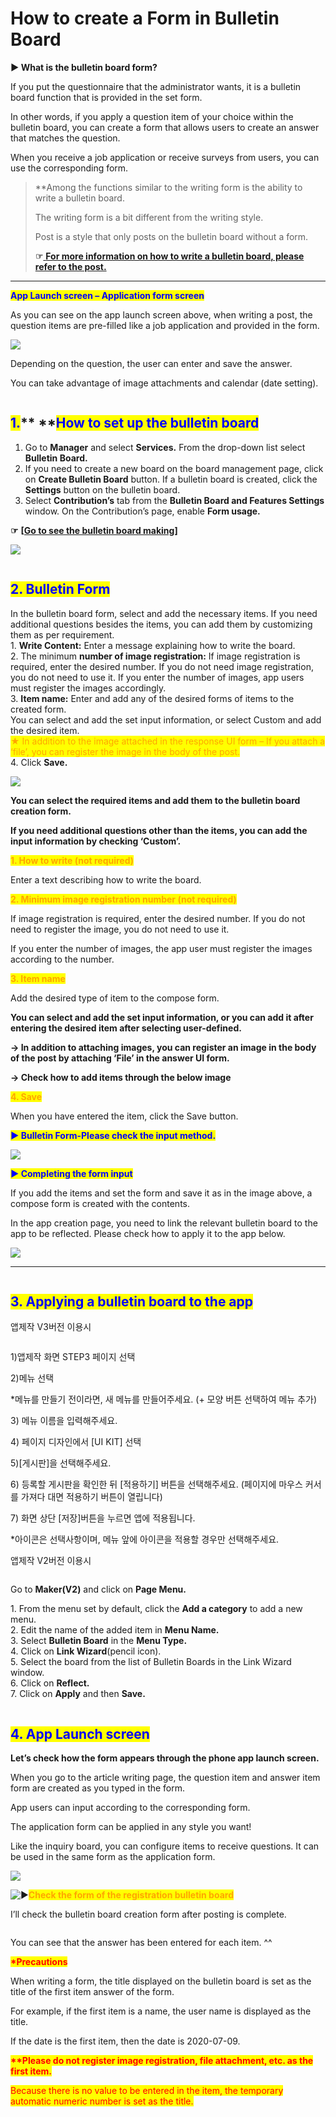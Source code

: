 # How to create a Form in Bulletin Board

**▶ What is the bulletin board form?** &#x20;

If you put the questionnaire that the administrator wants, it is a bulletin board function that is provided in the set form.

In other words, if you apply a question item of your choice within the bulletin board, you can create a form that allows users to create an answer that matches the question.

When you receive a job application or receive surveys from users, you can use the corresponding form.

> \*\*Among the functions similar to the writing form is the ability to write a bulletin board.
>
> The writing form is a bit different from the writing style.&#x20;
>
> Post is a style that only posts on the bulletin board without a form.
>
> **☞**[ **For more information on how to write a bulletin board, please refer to the post.** ](bulletinboard-form.md)

***

<mark style="color:blue;">**App Launch screen – Application form screen**</mark>

As you can see on the app launch screen above, when writing a post, the question items are pre-filled like a job application and provided in the form.

![](https://support.swing2app.com/wp-content/uploads/2018/09/90@3x.png)

Depending on the question, the user can enter and save the answer.

You can take advantage of image attachments and calendar (date setting).&#x20;



<figure><img src="../../../.gitbook/assets/구분선.PNG" alt=""><figcaption></figcaption></figure>

## <mark style="color:blue;">**1.**</mark>**  **<mark style="color:blue;">**How to set up the bulletin board**</mark>

1. Go to **Manager** and select **Services.** From the drop-down list select **Bulletin Board.**
2. If you need to create a new board on the board management page, click on  **Create Bulletin Board** button. If a bulletin board is created, click the **Settings** button on the bulletin board.
3. Select **Contribution’s** tab from the **Bulletin Board and Features Settings** window. On the Contribution’s page, enable **Form usage.**

**☞** [**\[Go to see the bulletin board making\]**](create-bulletinboard.md)

![](https://support.swing2app.com/wp-content/uploads/2018/09/b27-e1587041340115-1-1.png)

<figure><img src="../../../.gitbook/assets/구분선.PNG" alt=""><figcaption></figcaption></figure>

## <mark style="color:blue;">**2. Bulletin Form**</mark>

In the bulletin board form, select and add the necessary items. If you need additional questions besides the items, you can add them by customizing them as per requirement.\
1\. **Write Content:** Enter a message explaining how to write the board.\
2\. The minimum **number of image registration:** If image registration is required, enter the desired number. If you do not need image registration, you do not need to use it. If you enter the number of images, app users must register the images accordingly.\
3\. **Item name:** Enter and add any of the desired forms of items to the created form.\
You can select and add the set input information, or select Custom and add the desired item.\
<mark style="color:orange;">★ In addition to the image attached in the response UI form – If you attach a ‘file’, you can register the image in the body of the post.</mark>\
4\. Click **Save.**

![](https://support.swing2app.com/wp-content/uploads/2018/09/b27-2.png)

**You can select the required items and add them to the bulletin board creation form.**

**If you need additional questions other than the items, you can add the input information by checking ‘Custom’.**

<mark style="color:orange;">**1. How to write (not required)**</mark>

Enter a text describing how to write the board.

<mark style="color:orange;">**2. Minimum image registration number (not required)**</mark>

If image registration is required, enter the desired number. If you do not need to register the image, you do not need to use it.

If you enter the number of images, the app user must register the images according to the number.

<mark style="color:orange;">**3. Item name**</mark>

Add the desired type of item to the compose form.

**You can select and add the set input information, or you can add it after entering the desired item after selecting user-defined.**

**→ In addition to attaching images, you can register an image in the body of the post by attaching ‘File’ in the answer UI form.**

**→ Check how to add items through the below image**

<mark style="color:orange;">**4. Save**</mark>

When you have entered the item, click the Save button.

<mark style="color:blue;">**▶ Bulletin Form-Please check the input method.**</mark>

![](https://support.swing2app.com/wp-content/uploads/2018/09/%EB%85%B9%ED%99%94\_2020\_05\_07\_18\_02\_38\_768.gif)

<mark style="color:blue;">**▶ Completing the form input**</mark>

If you add the items and set the form and save it as in the image above, a compose form is created with the contents.

In the app creation page, you need to link the relevant bulletin board to the app to be reflected. Please check how to apply it to the app below.

![](https://support.swing2app.com/wp-content/uploads/2018/09/Group-2777.png)

***

<figure><img src="../../../.gitbook/assets/구분선.PNG" alt=""><figcaption></figcaption></figure>

## <mark style="color:blue;">**3. Applying a bulletin board to the app**</mark>



앱제작 V3버전 이용시

<figure><img src="../../../.gitbook/assets/en_게시판적용.png" alt=""><figcaption></figcaption></figure>

1\)앱제작 화면 STEP3 페이지 선택

2\)메뉴 선택

\*메뉴를 만들기 전이라면, 새 메뉴를 만들어주세요. (+ 모양 버튼 선택하여 메뉴 추가)

3\) 메뉴 이름을 입력해주세요.

4\) 페이지 디자인에서 \[UI KIT] 선택

5\)\[게시판]을 선택해주세요.&#x20;

6\) 등록할 게시판을 확인한 뒤 \[적용하기] 버튼을 선택해주세요. (페이지에 마우스 커서를 가져다 대면 적용하기 버튼이 열립니다)

7\) 화면 상단 \[저장]버튼을 누르면 앱에 적용됩니다.

\*아이콘은 선택사항이며, 메뉴 앞에 아이콘을 적용할 경우만 선택해주세요.&#x20;



앱제작 V2버전 이용시

<figure><img src="../../../.gitbook/assets/en_게시판V2버전.png" alt=""><figcaption></figcaption></figure>

Go to **Maker(V2)** and click on **Page Menu.**

1\. From the menu set by default, click the **Add a category** to add a new menu.\
2\. Edit the name of the added item in **Menu Name.**\
3\. Select **Bulletin Board** in the **Menu Type.**\
4\. Click on **Link Wizard**(pencil icon).\
5\. Select the board from the list of Bulletin Boards in the Link Wizard window.\
6\. Click on **Reflect.**\
7\. Click on **Apply** and then **Save.**

<figure><img src="../../../.gitbook/assets/구분선.PNG" alt=""><figcaption></figcaption></figure>

## <mark style="color:blue;">**4. App Launch screen**</mark>

**Let’s check how the form appears through the phone app launch screen.**

When you go to the article writing page, the question item and answer item form are created as you typed in the form.

App users can input according to the corresponding form.

The application form can be applied in any style you want!

Like the inquiry board, you can configure items to receive questions. It can be used in the same form as the application form.

![](https://support.swing2app.com/wp-content/uploads/2018/09/write1.png)

<img src="https://s.w.org/images/core/emoji/11/svg/25b6.svg" alt="▶" data-size="line"><mark style="color:orange;">**Check the form of the registration bulletin board**</mark>

I’ll check the bulletin board creation form after posting is complete.

<figure><img src="../../../.gitbook/assets/234@3x.png" alt=""><figcaption></figcaption></figure>

You can see that the answer has been entered for each item. ^^

<mark style="color:red;">**\*Precautions**</mark>

When writing a form, the title displayed on the bulletin board is set as the title of the first item answer of the form.

For example, if the first item is a name, the user name is displayed as the title.

If the date is the first item, then the date is 2020-07-09.

<mark style="color:red;">**\*\*Please do not register image registration, file attachment, etc. as the first item.**</mark>

<mark style="color:red;">Because there is no value to be entered in the item, the temporary automatic numeric number is set as the title.</mark>
